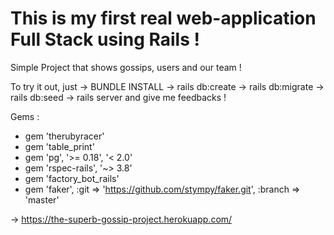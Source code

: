 # This is my first real web-application Full Stack using Rails !

Simple Project that shows gossips, users and our team !

To try it out, just 
-> BUNDLE INSTALL
-> rails db:create
-> rails db:migrate
-> rails db:seed
-> rails server
and give me feedbacks !

Gems :
- gem 'therubyracer'
- gem 'table_print'
- gem 'pg', '>= 0.18', '< 2.0'
- gem 'rspec-rails', '~> 3.8'
- gem 'factory_bot_rails'
- gem 'faker', :git => 'https://github.com/stympy/faker.git', :branch => 'master'

-> https://the-superb-gossip-project.herokuapp.com/